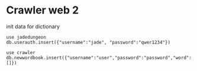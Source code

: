 Crawler web 2
=============


init data for dictionary

	use jadedungeon
	db.userauth.insert({"username":"jade", "password":"qwer1234"})

	use crawler
	db.newwordbook.insert({"username":"user","password":"password","word":[]})

